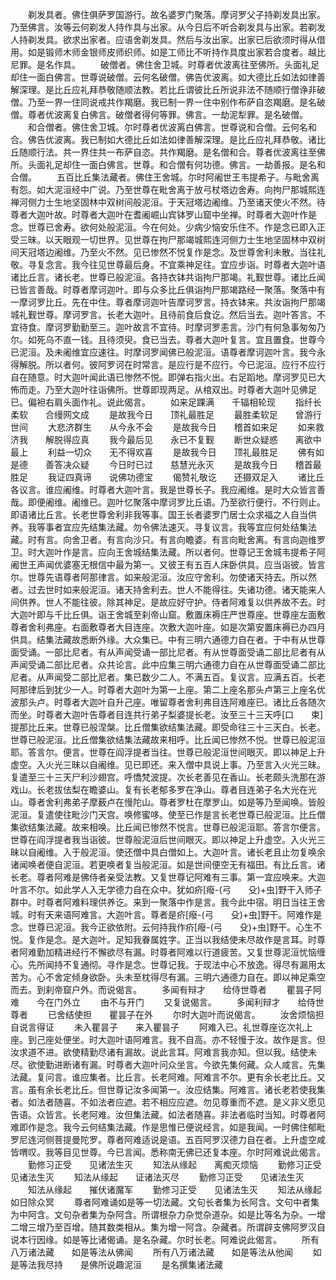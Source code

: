 <!-- { "loadSidebar": true } -->
　　剃发具者。佛住俱萨罗国游行。故名婆罗门聚落。摩诃罗父子持剃发具出家。乃至佛言。汝等云何剃发人持作具与出家。从今日后不听合剃发具与出家。若剃发人持剃发具。欲求出家者。应语舍剃发具。然后与汝出家。出家已后欲须时得从借用。如是锻师木师金银师皮师织师。如是工师比不听持作具度出家若合度者。越比尼罪。是名作具。
　　破僧者。佛住舍卫城。时尊者优波离往至佛所。头面礼足却住一面白佛言。世尊说破僧。云何名破僧。佛告优波离。如大德比丘如法如律善解深理。是比丘应礼拜恭敬随顺法教。若比丘谓彼比丘所说非法不随顺行僧诤非破僧。乃至一界一住同说戒共作羯磨。我已制一界一住中别作布萨自恣羯磨。是名破僧。尊者优波离复白佛言。破僧者得何等罪。佛言。一劫泥犁罪。是名破僧。
　　和合僧者。佛住舍卫城。尔时尊者优波离白佛言。世尊说和合僧。云何名和合。佛告优波离。我已制如大德比丘如法如律善解深理。是比丘应礼拜恭敬。诸比丘随顺行法。共一界住共一布萨自恣。共作羯磨。是名僧和合。尊者优波离往至佛所。头面礼足却住一面白佛言。世尊。和合僧有何功德。佛言。一劫善报。是名和合僧。
　　五百比丘集法藏者。佛住王舍城。尔时阿阇世王韦提希子。与毗舍离有怨。如大泥洹经中广说。乃至世尊在毗舍离于放弓杖塔边舍寿。向拘尸那城熙连禅河侧力士生地坚固林中双树间般泥洹。于天冠塔边阇维。乃至诸天使火不然。待尊者大迦叶故。时尊者大迦叶在耆阇崛山宾钵罗山窟中坐禅。时尊者大迦叶作是念。世尊已舍寿。欲何处般泥洹。今在何处。少病少恼安乐住不。作是念已即入正受三昧。以天眼观一切世界。见世尊在拘尸那竭城熙连河侧力士生地坚固林中双树间天冠塔边阇维。乃至火不然。见已惨然不悦复作是念。及世尊舍利未散。当往礼敬。寻复念言。我今往见世尊最后身。不宜乘神足往。宜应步诣。时尊者大迦叶语诸比丘言。诸长老。世尊已般泥洹。各持衣钵共诣拘尸那竭。礼觐世尊。诸比丘闻已皆言善哉。时尊者摩诃迦叶。即与众多比丘俱诣拘尸那竭路经一聚落。聚落中有一摩诃罗比丘。先在中住。尊者摩诃迦叶告摩诃罗言。持衣钵来。共汝诣拘尸那竭城礼觐世尊。摩诃罗言。长老大迦叶。且待前食后食讫。然后当去。迦叶答言。不宜待食。摩诃罗勤勤至三。迦叶故言不宜待。时摩诃罗恚言。沙门有何急事匆匆乃尔。如死乌不直一钱。且待须臾。食已当去。尊者大迦叶复言。宜且置食。世尊今已泥洹。及未阇维宜应速往。时摩诃罗闻佛已般泥洹。语尊者摩诃迦叶言。我今永得解脱。所以者何。彼阿罗诃在时常言。是应行是不应行。今已泥洹。应行不应行自在随意。时大迦叶闻此语已惨然不悦。即弹右指火出。右足蹈地。摩诃罗见已大怖而走。乃至大迦叶往诣佛所。世尊即现两足。从棺双出。时尊者大迦叶见佛足已。偏袒右肩头面作礼。说此偈言。
　　如来足踝满　　千辐相轮现
　　指纤长柔软　　合缦网文成
　　是故我今日　　顶礼最胜足
　　最胜柔软足　　曾游行世间
　　大悲济群生　　从今永不会
　　是故我今日　　稽首如来足
　　如来救济我　　解脱得应真
　　我今最后见　　永已不复觐
　　断世众疑惑　　离欲中最上
　　利益一切众　　无不得欢喜
　　是故我今日　　顶礼最胜足
　　佛有如是德　　善答决众疑
　　今日时已过　　慈慧光永灭
　　是故我今日　　稽首最胜足
　　我证四真谛　　说佛功德宝
　　偈赞礼敬讫　　还摄双足入
　　诸比丘各议言。谁应阇维。时尊者大迦叶言。我是世尊长子。我应阇维。是时大众皆言善哉。即便阇维。阇维已。迦叶忆聚落中摩诃罗比丘语。乃至欲行便行。不行则止。即语诸比丘言。长老世尊舍利非我等事。国王长者婆罗门居士众求福之人自当供养。我等事者宜应先结集法藏。勿令佛法速灭。寻复议言。我等宜应何处结集法藏。时有言。向舍卫者。有言向沙只。有言向瞻婆。有言向毗舍离。有言向迦维罗卫。时大迦叶作是言。应向王舍城结集法藏。所以者何。世尊记王舍城韦提希子阿阇世王声闻优婆塞无根信中最为第一。又彼王有五百人床卧供具。应当诣彼。皆言尔。世尊先语尊者阿那律言。如来般泥洹。汝应守舍利。勿使诸天持去。所以然者。过去世时如来般泥洹。诸天持舍利去。世人不能得往。失诸功德。诸天能来人间供养。世人不能往彼。除其神足。是故应好守护。侍者阿难复以供养故不去。时大迦叶即与千比丘俱。诣王舍城至刹帝山窟。敷置床褥庄严世尊座。世尊座左面敷尊者舍利弗座。右面敷尊者大目连座。次敷大迦叶座。如是次第安置床褥已办四月供具。结集法藏故悉断外缘。大众集已。中有三明六通德力自在者。于中有从世尊面受诵。一部比尼者。有从声闻受诵一部比尼者。有从世尊面受诵二部比尼者有从声闻受诵二部比尼者。众共论言。此中应集三明六通德力自在从世尊面受诵二部比尼者。从声闻受二部比尼者。集已数少二人。不满五百。复议言。应满五百。长老阿那律后到犹少一人。时尊者大迦叶为第一上座。第二上座名那头卢第三上座名优波那头卢。时尊者大迦叶自升己座。唯留尊者舍利弗目连阿难座已。诸比丘各随次而坐。时尊者大迦叶告尊者目连共行弟子梨婆提长老。汝至三十三天呼[口　　束]提那比丘来。世尊已般涅槃。比丘僧集欲结集法藏。即受命往三十三天白。长老。世尊已般泥洹。比丘僧集欲结集法藏故来相呼。比丘闻已惨然不悦。世尊已般泥洹耶。答言尔。便言。世尊在阎浮提者当往。世尊已般泥洹世间眼灭。即以神足上升虚空。入火光三昧以自阇维。见已即还。来入僧中具说上事。乃至言入火光三昧。复遣至三十三天尸利沙翅宫。呼憍梵波提。次长老善见在香山。长老颇头洗那在游戏山。长老拔佉梨在瞻婆山。复有长老郁多罗在净山。尊者目连弟子名大光在光山。尊者舍利弗弟子摩薮卢在慢陀山。尊者罗杜在摩罗山。如是等乃至闻唤。皆般泥洹。复遣使往毗沙门天宫。唤修蜜哆。使至已作是言长老世尊已般泥洹。比丘僧集欲结集法藏。故来相唤。比丘闻已惨然不悦言。世尊已般泥洹耶。答言尔便言。世尊在阎浮提者我当诣彼。世尊般泥洹后世间眼灭。即以神足上升虚空。入火光三昧以自阇维。入于般泥洹。使还僧中具白僧如上。大迦叶言。诸长老且止勿复唤余诸闻唤者便自泥洹。若更唤者复当般泥洹。如是世间便空无有福田。有比丘言。诸长老。尊者阿难是佛侍者亲受法教。又复世尊记阿难有三事。第一宜应唤来。大迦叶言不尔。如此学人入无学德力自在众中。犹如疥[癈-(弓　　殳)+虫]野干入师子群中。时尊者阿难料理供养讫。来到一聚落中作是言。我今此中宿。明日当往王舍城。时有天来语阿难言。大迦叶言。尊者是疥[癈-(弓　　殳)+虫]野干。阿难作是念。世尊已泥洹。我今正欲依附。云何持我作疥[癈-(弓　　殳)+虫]野干。心生不悦。复作是念。是大迦叶。足知我眷属姓字。正当以我结使未尽故作是言耳。时尊者阿难勤加精进经行不懈欲尽有漏。时尊者阿难以行道疲苦。又复世尊泥洹忧恼缠心。先所闻持不复通彻。寻作是念。世尊记我。于现法中心不放逸。得尽有漏用太苦为。心不舍定倾身欲卧。头未至枕得尽有漏。三明六通德力自在。即以神足乘空而去。到刹帝窟户外。而说偈言。
　　多闻有辩才　　给侍世尊者
　　瞿昙子阿难　　今在门外立
　　由不与开门
　　又复说偈言。
　　多闻利辩才　　给侍世尊者
　　已舍结使担　　瞿昙子在外
　　尔时大迦叶而说偈言。
　　汝舍烦恼担　　自说言得证
　　未入瞿昙子　　来入瞿昙子
　　阿难入已。礼世尊座讫次礼上座。到己座处便坐。时大迦叶语阿难言。我不自高。亦不轻慢于汝。故作是言。但汝求道不进。欲使精勤尽诸有漏故。说此言耳。阿难言我亦知。但以我。结使未尽。欲使勤进断诸有漏。时尊者大迦叶问众坐言。今欲先集何藏。众人咸言。先集法藏。复问言。谁应集者。比丘言。长老阿难。阿难言不尔。更有余长老比丘。又言。虽有余长老比丘。但世尊记汝多闻第一。汝应结集。阿难言。诸长老若使我集者。如法者随喜。不如法者应遮。若不相应应遮。勿见尊重而不遮。是义非义愿见告语。众皆言。长老阿难。汝但集法藏。如法者随喜。非法者临时当知。时尊者阿难即作是念。我今云何结集法藏。作是思惟已便说经言。如是我闻。一时佛住郁毗罗尼连河侧菩提曼陀罗。尊者阿难适说是语。五百阿罗汉德力自在者。上升虚空咸皆喟叹。我等目见世尊。今已言闻。悉称南无佛已还复本座。尔时阿难说此偈言。
　　勤修习正受　　见诸法生灭
　　知法从缘起　　离痴灭烦恼
　　勤修习正受　　见诸法生灭
　　知法从缘起　　证诸法灭尽
　　勤修习正受　　见诸法生灭
　　知法从缘起　　摧伏诸魔军
　　勤修习正受　　见诸法生灭
　　知法从缘起　　如日除众冥
　　尊者阿难诵如是等一切法藏。文句长者集为长阿含。文句中者集为中阿含。文句杂者集为杂阿含。所谓根杂力杂觉杂道杂。如是比等名为杂。一增二增三增乃至百增。随其数类相从。集为增一阿含。杂藏者。所谓辟支佛阿罗汉自说本行因缘。如是等比诸偈诵。是名杂藏。尔时长老。阿难说此偈言。
　　所有八万诸法藏　　如是等法从佛闻
　　所有八万诸法藏　　如是等法从他闻
　　如是等法我尽持　　是佛所说趣泥洹
　　是名撰集诸法藏
